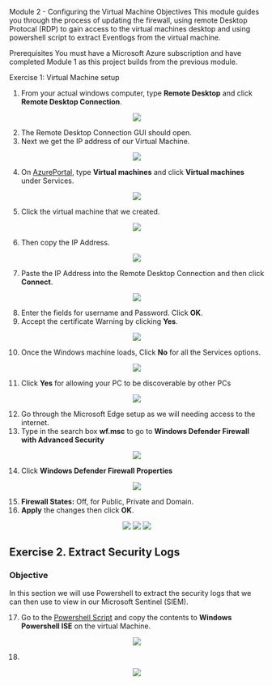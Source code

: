 Module 2 - Configuring the Virtual Machine
Objectives
This module guides you through the process of updating the firewall, using remote Desktop Protocal (RDP) to gain access to the virtual machines desktop and using powershell script to extract Eventlogs from the virtual machine.

Prerequisites You must have a Microsoft Azure subscription and have completed Module 1 as this project builds from the previous module.

Exercise 1: Virtual Machine setup

1. From your actual windows computer, type <strong>Remote Desktop</strong> and click <strong>Remote Desktop Connection</strong>. 

<p align="center">
  <img src="https://i.imgur.com/rBfuiDZ.png"/>
</p>

2. The Remote Desktop Connection GUI should open.
3. Next we get the IP address of our Virtual Machine.
<p align="center">
  <img src="https://i.imgur.com/BRInebb.png"/>
</p>

4. On <a href="https://portal.azure.com/">AzurePortal</a>, type <strong>Virtual machines</strong> and click <strong>Virtual machines</strong> under Services.

<p align="center">
  <img src="https://i.imgur.com/5NKk5JR.png"/>
</p>

5. Click the virtual machine that we created.

<p align="center">
  <img src="https://i.imgur.com/Did7vIb.png"/>
</p>

6. Then copy the IP Address.

<p align="center">
  <img src="https://i.imgur.com/GDcDvnl.png"/>
</p>

7. Paste the IP Address into the Remote Desktop Connection and then click <strong>Connect</strong>.

<p align="center">
  <img src="https://i.imgur.com/4PAVoVT.png"/>
</p>

8. Enter the fields for username and Password. Click <strong>OK</strong>.
9. Accept the certificate Warning by clicking <strong>Yes</strong>.

<p align="center">
  <img src="https://i.imgur.com/zi6PXrL.png"/>
</p>

10. Once the Windows machine loads, Click <strong>No</strong> for all the Services options.

<p align="center">
  <img src="https://i.imgur.com/wUZosm0.png"/>
</p>


11. Click <strong>Yes</strong> for allowing your PC to be discoverable by other PCs

<p align="center">
  <img src="https://i.imgur.com/sK3c3Qy.png"/>
</p>

12. Go through the Microsoft Edge setup as we will needing access to the internet.
13. Type in the search box <strong>wf.msc</strong> to go to <strong>Windows Defender Firewall with Advanced Security</strong>

<p align="center">
  <img src="blob:https://imgur.com/3ac2284a-52cb-44c4-8ce5-2fe9fcc76f3d"/>
</p>

14. Click <strong>Windows Defender Firewall Properties</strong>

<p align="center">
  <img src="https://i.imgur.com/4TGmpZy.png"/>
</p>

15. <strong>Firewall States:</strong> Off, for Public, Private and Domain.
16. <strong>Apply</strong> the changes then click <strong>OK</strong>.

<p align="center">
  <img src="https://i.imgur.com/O44N88u.png"/>
  <img src="https://i.imgur.com/JSacsny.png"/>
  <img src="https://i.imgur.com/uSM9amD.png"/>
</p>


## Exercise 2. Extract Security Logs

### Objective

In this section we will use Powershell to extract the security logs that we can then use to view in our Microsoft Sentinel (SIEM).

17. Go to the <a href="https://github.com/TechGiovanni/Microsoft-Azure-Sentinel-Security-Lab/blob/main/Custom_Security_Log_Exporter.ps1">Powershell Script</a> and copy the contents to <strong>Windows Powershell ISE</strong> on the virtual Machine. 

<p align="center">
  <img src="https://i.imgur.com/istljmg.png"/>
</p>

18. 

<p align="center">
  <img src="https://i.imgur.com/rOHkrDu.png"/>
</p>





